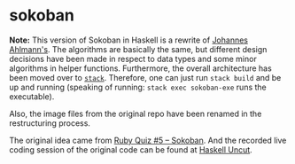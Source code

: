 # sokoban

**Note:** This version of Sokoban in Haskell is a rewrite of [Johannes
Ahlmann's](https://github.com/codinguncut/Sokoban). The algorithms are basically the
same, but different design decisions have been made in respect to data types and
some minor algorithms in helper functions. Furthermore, the overall architecture
has been moved over to [`stack`](https://haskellstack.org).  Therefore, one can
just run `stack build` and be up and running (speaking of running: `stack exec
sokoban-exe` runs the executable).

Also, the image files from the original repo have been renamed in the
restructuring process.

The original idea came from [Ruby Quiz #5 –
Sokoban](http://rubyquiz.com/quiz5.html). And the recorded live
coding session of the original code can be found at [Haskell
Uncut](https://youtube.com/user/entirelysubjective).
